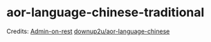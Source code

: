 # aor-language-chinese-traditional

Credits:
[Admin-on-rest](https://marmelab.com/admin-on-rest/)
[downup2u/aor-language-chinese](https://github.com/downup2u/aor-language-chinese)
